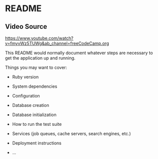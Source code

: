 # README

## Video Source
https://www.youtube.com/watch?v=fmyvWz5TUWg&ab_channel=freeCodeCamp.org

This README would normally document whatever steps are necessary to get the
application up and running.

Things you may want to cover:

* Ruby version

* System dependencies

* Configuration

* Database creation

* Database initialization

* How to run the test suite

* Services (job queues, cache servers, search engines, etc.)

* Deployment instructions

* ...
